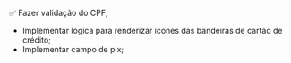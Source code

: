 ✅ Fazer validação do CPF;
- Implementar lógica para renderizar ícones das bandeiras de cartão de crédito;
- Implementar campo de pix;
